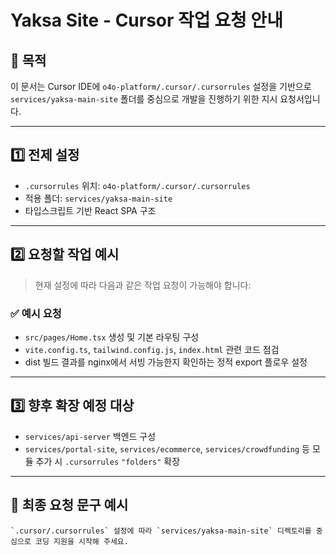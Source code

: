 # Yaksa Site - Cursor 작업 요청 안내

## 📌 목적

이 문서는 Cursor IDE에 `o4o-platform/.cursor/.cursorrules` 설정을 기반으로  
`services/yaksa-main-site` 폴더를 중심으로 개발을 진행하기 위한 지시 요청서입니다.

---

## 1️⃣ 전제 설정

- `.cursorrules` 위치: `o4o-platform/.cursor/.cursorrules`
- 적용 폴더: `services/yaksa-main-site`
- 타입스크립트 기반 React SPA 구조

---

## 2️⃣ 요청할 작업 예시

> 현재 설정에 따라 다음과 같은 작업 요청이 가능해야 합니다:

### ✅ 예시 요청

- `src/pages/Home.tsx` 생성 및 기본 라우팅 구성
- `vite.config.ts`, `tailwind.config.js`, `index.html` 관련 코드 점검
- dist 빌드 결과를 nginx에서 서빙 가능한지 확인하는 정적 export 플로우 설정

---

## 3️⃣ 향후 확장 예정 대상

- `services/api-server` 백엔드 구성
- `services/portal-site`, `services/ecommerce`, `services/crowdfunding` 등 모듈 추가 시 `.cursorrules` `"folders"` 확장

---

## 📝 최종 요청 문구 예시

```
`.cursor/.cursorrules` 설정에 따라 `services/yaksa-main-site` 디렉토리를 중심으로 코딩 지원을 시작해 주세요.
```
